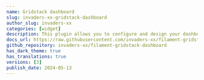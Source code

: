 ```yaml
---
name: Gridstack dashboard
slug: invaders-xx-gridstack-dashboard
author_slug: invaders-xx
categories: [widget]
description: This plugin allows you to configure and design your dashboard page using gridstackjs.
docs_url: https://raw.githubusercontent.com/invaders-xx/filament-gridstack-dashboard/main/README.md
github_repository: invaders-xx/filament-gridstack-dashboard
has_dark_theme: true
has_translations: true
versions: [3]
publish_date: 2024-05-13
---
```

